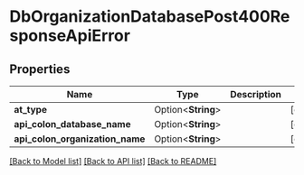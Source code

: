 # DbOrganizationDatabasePost400ResponseApiError

## Properties

Name | Type | Description | Notes
------------ | ------------- | ------------- | -------------
**at_type** | Option<**String**> |  | [optional]
**api_colon_database_name** | Option<**String**> |  | [optional]
**api_colon_organization_name** | Option<**String**> |  | [optional]

[[Back to Model list]](../README.md#documentation-for-models) [[Back to API list]](../README.md#documentation-for-api-endpoints) [[Back to README]](../README.md)


